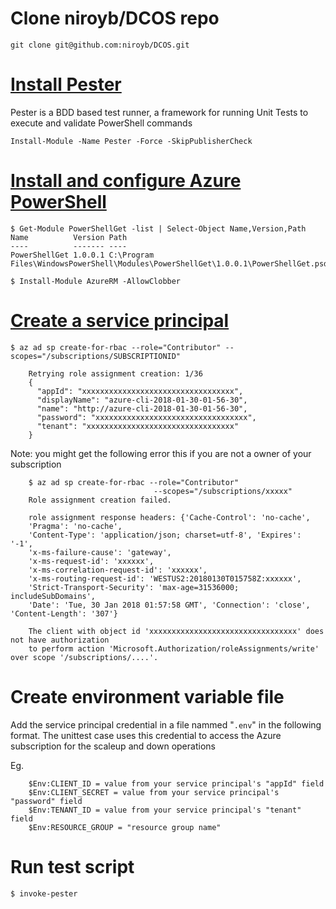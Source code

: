 

# Clone niroyb/DCOS repo

    git clone git@github.com:niroyb/DCOS.git

# [Install Pester](https://github.com/pester/Pester/wiki/Installation-and-Update) 
Pester is a BDD based test runner, a framework for running Unit Tests to execute and validate PowerShell commands

    Install-Module -Name Pester -Force -SkipPublisherCheck

# [Install and configure Azure PowerShell](https://docs.microsoft.com/en-us/powershell/azure/install-azurerm-ps?view=azurermps-5.1.1)
  
    $ Get-Module PowerShellGet -list | Select-Object Name,Version,Path
    Name          Version Path
    ----          ------- ----
    PowerShellGet 1.0.0.1 C:\Program Files\WindowsPowerShell\Modules\PowerShellGet\1.0.0.1\PowerShellGet.psd1

    $ Install-Module AzureRM -AllowClobber

# [Create a service principal](https://www.terraform.io/docs/providers/azurerm/authenticating_via_service_principal.html)

    $ az ad sp create-for-rbac --role="Contributor" --scopes="/subscriptions/SUBSCRIPTIONID"
     
        Retrying role assignment creation: 1/36
        {
          "appId": "xxxxxxxxxxxxxxxxxxxxxxxxxxxxxxxxxx",
          "displayName": "azure-cli-2018-01-30-01-56-30",
          "name": "http://azure-cli-2018-01-30-01-56-30",
          "password": "xxxxxxxxxxxxxxxxxxxxxxxxxxxxxxxxxx",
          "tenant": "xxxxxxxxxxxxxxxxxxxxxxxxxxxxxxxxx"
        }


  Note: you  might get the following error this if you are not a owner of your subscription 
  
        $ az ad sp create-for-rbac --role="Contributor" 
                                    --scopes="/subscriptions/xxxxx"
        Role assignment creation failed.

        role assignment response headers: {'Cache-Control': 'no-cache', 
        'Pragma': 'no-cache', 
        'Content-Type': 'application/json; charset=utf-8', 'Expires': '-1', 
        'x-ms-failure-cause': 'gateway',
        'x-ms-request-id': 'xxxxxx',
        'x-ms-correlation-request-id': 'xxxxxx',
        'x-ms-routing-request-id': 'WESTUS2:20180130T015758Z:xxxxxx', 
        'Strict-Transport-Security': 'max-age=31536000; includeSubDomains', 
        'Date': 'Tue, 30 Jan 2018 01:57:58 GMT', 'Connection': 'close', 'Content-Length': '307'}

        The client with object id 'xxxxxxxxxxxxxxxxxxxxxxxxxxxxxxxxx' does not have authorization 
        to perform action 'Microsoft.Authorization/roleAssignments/write' over scope '/subscriptions/....'.


# Create environment variable file

  Add the service principal credential in a file nammed "`.env`" in the following format.
  The unittest case uses this credential to access the Azure subscription for the scaleup and down operations

  Eg.
  
        $Env:CLIENT_ID = value from your service principal's "appId" field
        $Env:CLIENT_SECRET = value from your service principal's "password" field
        $Env:TENANT_ID = value from your service principal's "tenant" field
        $Env:RESOURCE_GROUP = "resource group name"

# Run test script

   `$ invoke-pester`
